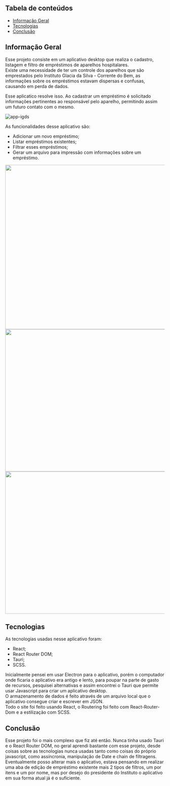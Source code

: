  ## Tabela de conteúdos
* [Informação Geral](#info-geral)
* [Tecnologias](#tecnologias)
* [Conclusão](#conclusao)

 <h2 id="info-geral">Informação Geral</h2>

 Esse projeto consiste em um aplicativo desktop que realiza o cadastro, listagem e filtro de empréstimos de aparelhos hospitalares.  
 Existe uma necessidade de ter um controle dos aparelhos que são emprestados pelo Instituto Glacia da Silva - Corrente do Bem, as informações sobre os empréstimos estavam dispersas e confusas, causando em perda de dados.  

 Esse aplicatico resolve isso. Ao cadastrar um empréstimo é solicitado informações pertinentes ao responsável pelo aparelho, permitindo assim um futuro contato com o mesmo.

 ![app-igds](https://github.com/jaen3dev/app-gerenciador-de-emprestimos-igds/assets/152646582/707b87c0-29a2-4655-b3d2-ad1a62678ef3)  
 
 
As funcionalidades desse aplicativo são:
* Adicionar um novo empréstimo;
* Listar empréstimos existentes;
* Filtrar esses empréstimos;
* Gerar um arquivo para impressão com informações sobre um empréstimo.

<img src="https://github.com/jaen3dev/app-gerenciador-de-emprestimos-igds/assets/152646582/b763f4cb-cdfe-466f-be9f-c1c6a48442f5" width="800" height="520">
 
<img src="https://github.com/jaen3dev/app-gerenciador-de-emprestimos-igds/assets/152646582/e4620332-b74f-4cae-a0cd-a6de06ceb62e" width="800" height="450"/>
 
<img src="https://github.com/jaen3dev/app-gerenciador-de-emprestimos-igds/assets/152646582/68b344c4-f99f-46c4-a74e-fe573a69f171" width="800" height="450"/>


<h2 id="tecnologias">Tecnologias</h2>

 As tecnologias usadas nesse aplicativo foram:
* React;
* React Router DOM;
* Tauri;
* SCSS.
  
Inicialmente pensei em usar Electron para o aplicativo, porém o computador onde ficaria o aplicativo era antigo e lento, para poupar na parte de gasto de recursos, pesquisei alternativas e assim encontrei o Tauri que permite usar Javascript para criar um aplicativo desktop.  
O armazenamento de dados é feito através de um arquivo local que o aplicativo consegue criar e escrever em JSON.  
Todo o site foi feito usando React, o Routering foi feito com React-Router-Dom e a estilização com SCSS.  

<h2 id="conclusao">Conclusão</h2>
Esse projeto foi o mais complexo que fiz até então. Nunca tinha usado Tauri e o React Router DOM, no geral aprendi bastante com esse projeto, desde coisas sobre as tecnologias nunca usadas tanto como coisas do próprio javascript, como assíncronia, manipulação de Date e chain de filtragens.
Eventualmente posso alterar mais o aplicativo, estava pensando em realizar uma aba de edição de empréstimo existente mais 2 tipos de filtros, um por itens e um por nome, mas por desejo do presidente do Instituto o aplicativo em sua forma atual já é o suficiente.

